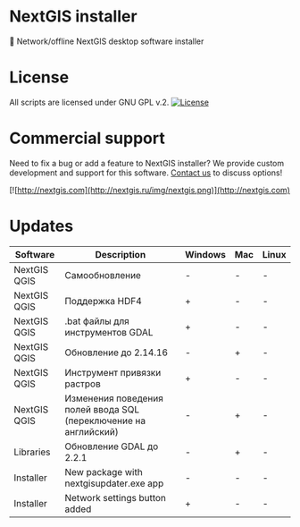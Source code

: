# NextGIS installer

:dvd: Network/offline NextGIS desktop software installer

# License

All scripts are licensed under GNU GPL v.2.
[![License](https://img.shields.io/badge/License-GPL%20v2-blue.svg?maxAge=2592000)]()

# Commercial support

Need to fix a bug or add a feature to NextGIS installer? We provide custom
development and support for this software.
[Contact us](http://nextgis.ru/en/contact/) to discuss options!

[![http://nextgis.com](http://nextgis.ru/img/nextgis.png)](http://nextgis.com)

# Updates

| Software | Description | Windows | Mac | Linux |
|---|---|---|---|---|
| NextGIS QGIS | Самообновление | - | - | - |
| NextGIS QGIS | Поддержка HDF4 | + | - | - |
| NextGIS QGIS | .bat файлы для  инструментов GDAL | + | - | - |
| NextGIS QGIS | Обновление до 2.14.16 | - | + | - |
| NextGIS QGIS | Инструмент привязки растров | + | - | - |
| NextGIS QGIS | Изменения поведения полей ввода SQL (переключение на английский) | - | + | - |
| Libraries | Обновление GDAL до 2.2.1 | - | + | - |
| Installer | New package with nextgisupdater.exe app | - | - | - |
| Installer | Network settings button added | + | - | - |
